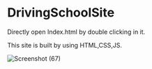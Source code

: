 # DrivingSchoolSite

Directly open Index.html by double clicking in it.

This site is built by using HTML,CSS,JS.

![Screenshot (67)](https://github.com/Raghav-995/DrivingSchoolSite/assets/139675343/f6540e39-d93c-42db-9d2f-94806ade0c9a)
